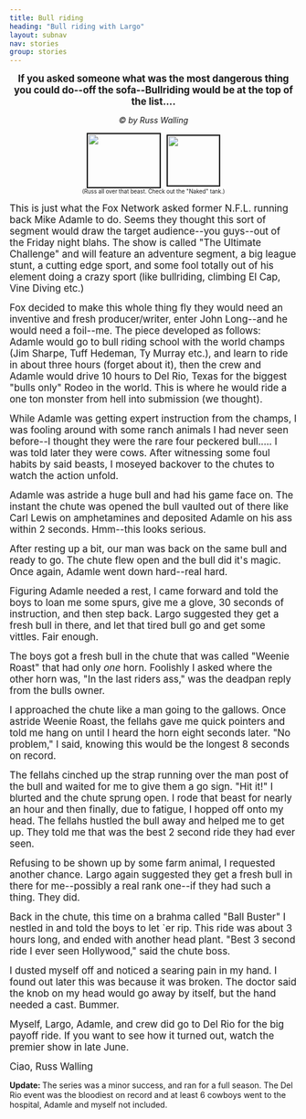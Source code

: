 ```yaml
---
title: Bull riding
heading: "Bull riding with Largo"
layout: subnav
nav: stories
group: stories
---
```


<p></p><center><b><big>If you asked someone what was the most dangerous
thing you could do--off the sofa--Bullriding would be at the top
of the list....</big></b></center><p></p>

<p></p><center><i>&copy;&nbsp;by Russ Walling</i></center><p></p>

<p></p><center><a href="{{ "/pics/BullRide.jpeg" | prepend: site.baseurl }}" target="_blank"><img src="{{ "/pics/BullRideTN.gif" | prepend: site.baseurl }}" align="MIDDLE" width="126" height="93" naturalsizeflag="3" hspace="5" border="2"></a><a href="{{ "/pics/BullDown.jpeg" | prepend: site.baseurl }}" target="_blank"><img src="{{ "/pics/BullDownTN.gif" | prepend: site.baseurl }}" align="MIDDLE" width="90" height="87" naturalsizeflag="3" hspace="5" border="2"></a><br>
<small><small>(Russ all over that beast. Check out the "Naked"
tank.)</small></small></center><p></p>

<p><big>This is just what the Fox Network asked former N.F.L.
running back Mike Adamle to do. Seems they thought this sort of
segment would draw the target audience--you guys--out of the Friday
night blahs. The show is called "The Ultimate Challenge"
and will feature an adventure segment, a big league stunt, a cutting
edge sport, and some fool totally out of his element doing a crazy
sport (like bullriding, climbing El Cap, Vine Diving etc.)</big></p>

<p><big>Fox decided to make this whole thing fly they would need
an inventive and fresh producer/writer, enter John Long--and he
would need a foil--me. The piece developed as follows: Adamle
would go to bull riding school with the world champs (Jim Sharpe,
Tuff Hedeman, Ty Murray etc.), and learn to ride in about three
hours (forget about it), then the crew and Adamle would drive
10 hours to Del Rio, Texas for the biggest "bulls only"
Rodeo in the world. This is where he would ride a one ton monster
from hell into submission (we thought).</big></p>

<p><big>While Adamle was getting expert instruction from the champs,
I was fooling around with some ranch animals I had never seen
before--I thought they were the rare four peckered bull..... I
was told later they were cows. After witnessing some foul habits
by said beasts, I moseyed backover to the chutes to watch the
action unfold.</big></p>

<p><big>Adamle was astride a huge bull and had his game face on.
The instant the chute was opened the bull vaulted out of there
like Carl Lewis on amphetamines and deposited Adamle on his ass
within 2 seconds. Hmm--this looks serious.</big></p>

<p><big>After resting up a bit, our man was back on the same bull
and ready to go. The chute flew open and the bull did it's magic.
Once again, Adamle went down hard--real hard.</big></p>

<p><big>Figuring Adamle needed a rest, I came forward and told
the boys to loan me some spurs, give me a glove, 30 seconds of
instruction, and then step back. Largo suggested they get a fresh
bull in there, and let that tired bull go and get some vittles.
Fair enough.</big></p>

<p><big>The boys got a fresh bull in the chute that was called
"Weenie Roast" that had only <em>one</em> horn. Foolishly
I asked where the other horn was, "In the last riders ass,"
was the deadpan reply from the bulls owner.</big></p>

<p><big>I approached the chute like a man going to the gallows.
Once astride Weenie Roast, the fellahs gave me quick pointers
and told me hang on until I heard the horn eight seconds later.
"No problem," I said, knowing this would be the longest
8 seconds on record.</big></p>

<p><big>The fellahs cinched up the strap running over the man
post of the bull and waited for me to give them a go sign. "Hit
it!" I blurted and the chute sprung open. I rode that beast
for nearly an hour and then finally, due to fatigue, I hopped
off onto my head. The fellahs hustled the bull away and helped
me to get up. They told me that was the best 2 second ride they
had ever seen.</big></p>

<p><big>Refusing to be shown up by some farm animal, I requested
another chance. Largo again suggested they get a fresh bull in
there for me--possibly a real rank one--if they had such a thing.
They did.</big></p>

<p><big>Back in the chute, this time on a brahma called "Ball
Buster" I nestled in and told the boys to let `er rip. This
ride was about 3 hours long, and ended with another head plant.
"Best 3 second ride I ever seen Hollywood," said the
chute boss.</big></p>

<p><big>I dusted myself off and noticed a searing pain in my hand.
I found out later this was because it was broken. The doctor said
the knob on my head would go away by itself, but the hand needed
a cast. Bummer.</big></p>

<p><big>Myself, Largo, Adamle, and crew did go to Del Rio for
the big payoff ride. If you want to see how it turned out, watch
the premier show in late June.</big></p>

<p><big>Ciao, Russ Walling</big></p>

<p><b>Update: </b>The series was a minor success, and ran for
a full season. The Del Rio event was the bloodiest on record and
at least 6 cowboys went to the hospital, Adamle and myself not
included.



</p>